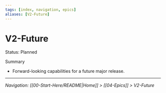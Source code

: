 ```yaml
---
tags: [index, navigation, epics]
aliases: [V2-Future]
---
```


# V2-Future

Status: Planned

Summary
- Forward-looking capabilities for a future major release.

---
*Navigation: [[00-Start-Here/README|Home]] > [[04-Epics]] > V2-Future*

